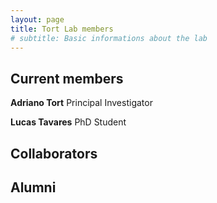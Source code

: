 ```yaml
---
layout: page
title: Tort Lab members
# subtitle: Basic informations about the lab
---
```


## Current members

**Adriano Tort**
Principal Investigator

**Lucas Tavares**
PhD Student

## Collaborators

## Alumni



